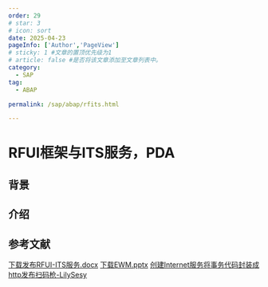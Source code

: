 ```yaml
---
order: 29
# star: 3
# icon: sort
date: 2025-04-23
pageInfo: ['Author','PageView']
# sticky: 1 #文章的置顶优先级为1
# article: false #是否将该文章添加至文章列表中。
category:
  - SAP
tag:
  - ABAP

permalink: /sap/abap/rfits.html

---
```


# RFUI框架与ITS服务，PDA  
<!-- more -->
## 背景

## 介绍

## 参考文献
[下载发布RFUI-ITS服务.docx](/file/发布RFUI-ITS服务.docx '下载文档')
[下载EWM.pptx](/file/EWM.pptx '下载文档')
[创建Internet服务将事务代码封装成http发布扫码枪-LilySesy](https://blog.csdn.net/lilysesy/article/details/143994057)
